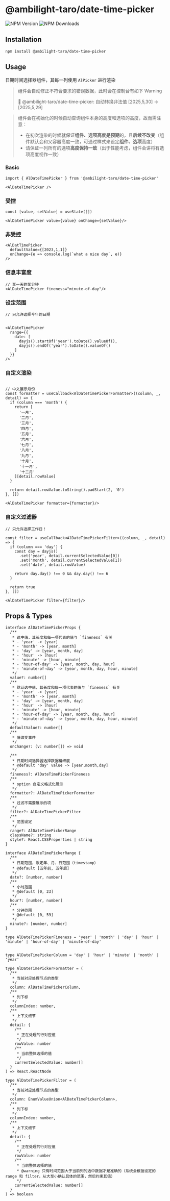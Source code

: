 # @ambilight-taro/date-time-picker

![NPM Version](https://img.shields.io/npm/v/%40ambilight-taro%2Fdate-time-picker)
![NPM Downloads](https://img.shields.io/npm/dm/%40ambilight-taro%2Fdate-time-picker)

## Installation

```shell
npm install @ambilight-taro/date-time-picker
```

## Usage

日期时间选择器组件，其每一列使用 `AlPicker` 进行渲染

> 组件会自动修正不符合要求的错误数据，此时会在控制台有如下 Warning
>
> 🌰 @ambilight-taro/date-time-picker: 自动转换非法值 [2025,5,30] -> [2025,5,29]

> 组件会在初始化的时候自动查询组件本身的高度和选项的高度，故而需注意：
> - 在初次渲染的时候就保证**组件、选项高度是预期**的，且**后续不改变**（组件默认会和父容器高度一致，可通过样式来设定**组件、选项**高度）
> - 请保证一列所有的选项**高度保持一致**（出于性能考虑，组件会讲将有选项高度视作一致）

### Basic

```tsx
import { AlDateTimePicker } from '@ambilight-taro/date-time-picker'

<AlDateTimePicker />
```

### 受控

```tsx
const [value, setValue] = useState([])

<AlDateTimePicker value={value} onChange={setValue}/>
```

### 非受控

```tsx
<AlDatTimePicker 
  defaultValue={[2023,1,1]} 
  onChange={e => console.log(`what a nice day`, e)}
/>
```

### 信息丰富度

```tsx
// 某一天的某分钟
<AlDateTimePicker fineness="minute-of-day"/>
```

### 设定范围

```tsx
// 只允许选择今年的日期


<AlDateTimePicker 
  range={{
    date: [
      dayjs().startOf('year').toDate().valueOf(),
      dayjs().endOf('year').toDate().valueOf()
    ]
  }} 
/>
```

### 自定义渲染

```tsx

// 中文展示月份
const formatter = useCallback<AlDateTimePickerFormatter>((column, _, detail) => {
  if (column === 'month') {
    return [
      '一月',
      '二月',
      '三月',
      '四月',
      '五月',
      '六月',
      '七月',
      '八月',
      '九月',
      '十月',
      '十一月',
      '十二月'
    ][detail.rowValue]
  }

  return detail.rowValue.toString().padStart(2, '0')
}, [])

<AlDateTimePicker formatter={formatter}/>
```

### 自定义过滤器

```tsx
// 只允许选择工作日！

const filter = useCallback<AlDateTimePickerFilter>((column, _, detail) => {
  if (column === 'day') {
    const day = dayjs()
      .set('year', detail.currentSelectedValue[0])
      .set('month', detail.currentSelectedValue[1])
      .set('date', detail.rowValue)

    return day.day() !== 0 && day.day() !== 6
  }

  return true
}, [])

<AlDateTimePicker filter={filter}/>
```


## Props & Types

```tsx
interface AlDateTimePickerProps {
  /**
   * 选中值，其长度和每一项代表的值与 `fineness` 有关
   * - 'year' -> [year]
   * - 'month' -> [year, month]
   * - 'day' -> [year, month, day]
   * - 'hour' -> [hour]
   * - 'minute' -> [hour, minute]
   * - 'hour-of-day' -> [year, month, day, hour]
   * - 'minute-of-day' -> [year, month, day, hour, minute]
   */
  value?: number[]
  /**
   * 默认选中值，其长度和每一项代表的值与 `fineness` 有关
   * - 'year' -> [year]
   * - 'month' -> [year, month]
   * - 'day' -> [year, month, day]
   * - 'hour' -> [hour]
   * - 'minute' -> [hour, minute]
   * - 'hour-of-day' -> [year, month, day, hour]
   * - 'minute-of-day' -> [year, month, day, hour, minute]
   */
  defaultValue?: number[]
  /**
   * 值改变事件
   */
  onChange?: (v: number[]) => void

  /**
   * 日期时间选择器选择数据精细度
   * @default 'day' value -> [year,month,day]
   */
  fineness?: AlDateTimePickerFineness
  /**
   * option 自定义格式化展示
   */
  formatter?: AlDateTimePickerFormatter
  /**
   * 过滤不需要展示的项
   */
  filter?: AlDateTimePickerFilter
  /**
   * 范围设定
   */
  range?: AlDateTimePickerRange
  className?: string
  style?: React.CSSProperties | string
}
```

```tsx
interface AlDateTimePickerRange {
  /**
   * 日期范围，限定年、月、日范围（timestamp）
   * @default [五年前, 五年后]
   */
  date?: [number, number]
  /**
   * 小时范围
   * @default [0, 23]
   */
  hour?: [number, number]
  /**
   * 分钟范围
   * @default [0, 59]
   */
  minute?: [number, number]
}
```

```tsx
type AlDateTimePickerFineness = 'year' | 'month' | 'day' | 'hour' | 'minute' | 'hour-of-day' | 'minute-of-day'


type AlDateTimePickerColumn = 'day' | 'hour' | 'minute' | 'month' | 'year'
```

```tsx
type AlDateTimePickerFormatter = (
  /**
   * 当前对应处理节点的类型
   */
  column: AlDateTimePickerColumn,
  /**
   * 列下标
   */
  columnIndex: number,
  /**
   * 上下文细节
   */
  detail: {
    /**
     * 正在处理的行对应值
     */
    rowValue: number
    /**
     * 当前整体选择的值
     */
    currentSelectedValue: number[]
  }
) => React.ReactNode
```

```tsx
type AlDateTimePickerFilter = (
  /**
   * 当前对应处理节点的类型
   */
  column: EnumValueUnion<AlDateTimePickerColumn>,
  /**
   * 列下标
   */
  columnIndex: number,
  /**
   * 上下文细节
   */
  detail: {
    /**
     * 正在处理的行对应值
     */
    rowValue: number
    /**
     * 当前整体选择的值
     * @warning 只有时间范围大于当前列的选中数据才是准确的（系统会根据设定的 range 和 filter，从大至小确认具体的范围，然后约束其值）
     */
    currentSelectedValue: number[]
  }
) => boolean
```
